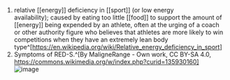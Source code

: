 1. relative [[energy]] deficiency in [[sport]] (or low energy availability); caused by eating too little [[food]] to support the amount of [[energy]] being expended by an athlete, often at the urging of a coach or other authority figure who believes that athletes are more likely to win competitions when they have an extremely lean body type^[https://en.wikipedia.org/wiki/Relative_energy_deficiency_in_sport]
2. Symptoms of RED-S.^[By MaligneRange - Own work, CC BY-SA 4.0, https://commons.wikimedia.org/w/index.php?curid=135930160]
   ![image](https://upload.wikimedia.org/wikipedia/commons/9/9a/RED-S_EN.svg)